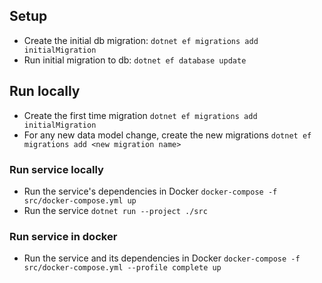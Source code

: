 
## Setup

- Create the initial db migration: `dotnet ef migrations add initialMigration`
- Run initial migration to db: `dotnet ef database update`


## Run locally

- Create the first time migration `dotnet ef migrations add initialMigration`
- For any new data model change, create the new migrations `dotnet ef migrations add <new migration name>`

### Run service locally

- Run the service's dependencies in Docker `docker-compose -f src/docker-compose.yml up`
- Run the service  `dotnet run --project ./src`


### Run service in docker

- Run the service and its dependencies in Docker `docker-compose -f src/docker-compose.yml --profile complete up`